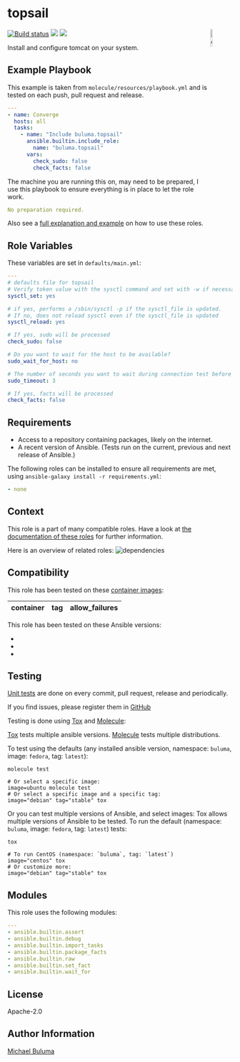 topsail
=========

<img src="https://docs.ansible.com/ansible-tower/3.2.4/html_ja/installandreference/_static/images/logo_invert.png" width="10%" height="10%" alt="Ansible logo" align="right"/>
<a href="https://travis-ci.org/buluma/ansible-role-topsail"> <img src="https://travis-ci.org/buluma/ansible-role-topsail.svg?branch=master" alt="Build status"/></a> <img src="https://img.shields.io/ansible/role/d/"/> <img src="https://img.shields.io/ansible/quality/"/>

Install and configure tomcat on your system.

Example Playbook
----------------

This example is taken from `molecule/resources/playbook.yml` and is tested on each push, pull request and release.
```yaml
---
- name: Converge
  hosts: all
  tasks:
    - name: "Include buluma.topsail"
      ansible.builtin.include_role:
        name: "buluma.topsail"
      vars:
        check_sudo: false
        check_facts: false
```

The machine you are running this on, may need to be prepared, I use this playbook to ensure everything is in place to let the role work.
```yaml
No preparation required.
```


Also see a [full explanation and example](https://buluma.nl/how-to-use-these-roles.html) on how to use these roles.

Role Variables
--------------

These variables are set in `defaults/main.yml`:
```yaml
---
# defaults file for topsail
# Verify token value with the sysctl command and set with -w if necessary
sysctl_set: yes

# if yes, performs a /sbin/sysctl -p if the sysctl_file is updated.
# If no, does not reload sysctl even if the sysctl_file is updated
sysctl_reload: yes

# If yes, sudo will be processed
check_sudo: false

# Do you want to wait for the host to be available?
sudo_wait_for_host: no

# The number of seconds you want to wait during connection test before failing.
sudo_timeout: 3

# If yes, facts will be processed
check_facts: false
```

Requirements
------------

- Access to a repository containing packages, likely on the internet.
- A recent version of Ansible. (Tests run on the current, previous and next release of Ansible.)

The following roles can be installed to ensure all requirements are met, using `ansible-galaxy install -r requirements.yml`:

```yaml
- none
```

Context
-------

This role is a part of many compatible roles. Have a look at [the documentation of these roles](https://buluma.nl/) for further information.

Here is an overview of related roles:
![dependencies](https://raw.githubusercontent.com/buluma/drawings/artifacts/topsail.png "Dependency")


Compatibility
-------------

This role has been tested on these [container images](https://hub.docker.com/):

|container|tag|allow_failures|
|---------|---|--------------|

This role has been tested on these Ansible versions:

- 
- 
- 




Testing
-------

[Unit tests](https://travis-ci.org/buluma/ansible-role-topsail) are done on every commit, pull request, release and periodically.

If you find issues, please register them in [GitHub](https://github.com/buluma/ansible-role-topsail/issues)

Testing is done using [Tox](https://tox.readthedocs.io/en/latest/) and [Molecule](https://github.com/ansible/molecule):

[Tox](https://tox.readthedocs.io/en/latest/) tests multiple ansible versions.
[Molecule](https://github.com/ansible/molecule) tests multiple distributions.

To test using the defaults (any installed ansible version, namespace: `buluma`, image: `fedora`, tag: `latest`):

```
molecule test

# Or select a specific image:
image=ubuntu molecule test
# Or select a specific image and a specific tag:
image="debian" tag="stable" tox
```

Or you can test multiple versions of Ansible, and select images:
Tox allows multiple versions of Ansible to be tested. To run the default (namespace: `buluma`, image: `fedora`, tag: `latest`) tests:

```
tox

# To run CentOS (namespace: `buluma`, tag: `latest`)
image="centos" tox
# Or customize more:
image="debian" tag="stable" tox
```

Modules
-------

This role uses the following modules:
```yaml
---
- ansible.builtin.assert
- ansible.builtin.debug
- ansible.builtin.import_tasks
- ansible.builtin.package_facts
- ansible.builtin.raw
- ansible.builtin.set_fact
- ansible.builtin.wait_for
```

License
-------

Apache-2.0


Author Information
------------------

[Michael Buluma](https://buluma.nl/)
